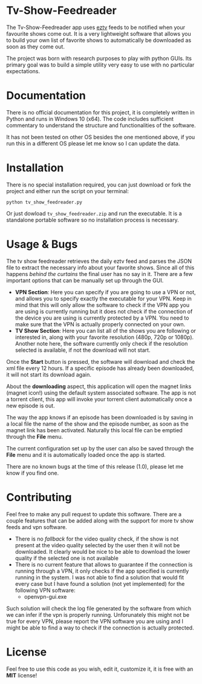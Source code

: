 # Tv-Show-Feedreader
The Tv-Show-Feedreader app uses [eztv](https://eztv.ag/) feeds to be notified when your favourite shows come out. It is a very lightweight software that allows you to build your own list of favorite shows to automatically be downloaded as soon as they come out.

The project was born with research purposes to play with python GUIs. Its primary goal was to build a simple utility very easy to use with no particular expectations.

# Documentation
There is no official documentation for this project, it is completely written in Python and runs in Windows 10 (x64). The code includes sufficient commentary to understand the structure and functionalities of the software.

It has not been tested on other OS besides the one mentioned above, if you run this in a different OS please let me know so I can update the data.

# Installation
There is no special installation required, you can just download or fork the project and either run the script on your terminal:

`python tv_show_feedreader.py`

Or just dowload `tv_show_feedreader.zip` and run the executable. It is a standalone portable software so no installation process is necessary.
# Usage & Bugs
The tv show feedreader retrieves the daily eztv feed and parses the JSON file to extract the necessary info about your favorite shows. Since all of this happens *behind the curtains* the final user has no say in it. There are a few important options that can be manually set up through the GUI.

* **VPN Section**: Here you can specify if you are going to use a VPN or not, and allows you to specify exactly the executable for your VPN. Keep in mind that this will only allow the software to check if the VPN app you are using is currently running but it does not check if the connection of the device you are using is currently protected by a VPN. You need to make sure that the VPN is actually properly connected on your own.
* **TV Show Section**: Here you can list all of the shows you are following or interested in, along with your favorite resolution (480p, 720p or 1080p). Another note here, the software currently only check if the resolution selected is available, if not the download will not start.

Once the **Start** button is pressed, the software will download and check the xml file every 12 hours. If a specific episode has already been downloaded, it will not start its download again.

About the **downloading** aspect, this application will open the magnet links (magnet icon!) using the default system associated software. The app is not a torrent client, this app will invoke your torrent client automatically once a new episode is out.

The way the app knows if an episode has been downloaded is by saving in a local file the name of the show and the episode number, as soon as the magnet link has been activated. Naturally this local file can be emptied through the **File** menu.

The current configuration set up by the user can also be saved through the **File** menu and it is automatically loaded once the app is started.

There are no known bugs at the time of this release (1.0), please let me know if you find one.
# Contributing
Feel free to make any pull request to update this software. There are a couple features that can be added along with the support for more tv show feeds and vpn software.

* There is no *fallback* for the video quality check, if the show is not present at the video quality selected by the user then it will not be downloaded. It clearly would be nice to be able to download the lower quality if the selected one is not available
* There is no current feature that allows to guarantee if the connection is running through a VPN, it only checks if the app specified is currently running in the system. I was not able to find a solution that would fit every case but I have found a solution (not yet implemented) for the following VPN software:
	* openvpn-gui.exe 

Such solution will check the log file generated by the software from which we can infer if the vpn is properly running. Unforunately this might not be true for every VPN, please report the VPN software you are using and I might be able to find a way to check if the connection is actually protected.
# License

Feel free to use this code as you wish, edit it, customize it, it is free with an **MIT** license! 


